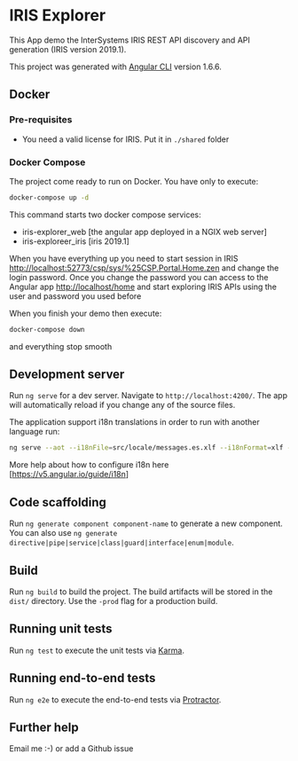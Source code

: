 # IRIS Explorer

This App demo the InterSystems IRIS REST API discovery and API generation (IRIS version 2019.1).

This project was generated with [Angular CLI](https://github.com/angular/angular-cli) version 1.6.6.

## Docker

### Pre-requisites

- You need a valid license for IRIS. Put it in `./shared` folder

### Docker Compose

The project come ready to run on Docker. You have only to execute:

```bash
docker-compose up -d
```

This command starts two docker compose services:

- iris-explorer_web [the angular app deployed in a NGIX web server]
- iris-exploreer_iris [iris 2019.1]

When you have everything up you need to start session in IRIS <http://localhost:52773/csp/sys/%25CSP.Portal.Home.zen> and change the login password. Once you change the password you can access to the Angular app <http://localhost/home> and start exploring IRIS APIs using the user and password you used before

When you finish your demo then execute:

```bash
docker-compose down
```

and everything stop smooth

## Development server

Run `ng serve` for a dev server. Navigate to `http://localhost:4200/`. The app will automatically reload if you change any of the source files.

The application support i18n translations in order to run with another language run:

```bash
ng serve --aot --i18nFile=src/locale/messages.es.xlf --i18nFormat=xlf --locale=es
```

More help about how to configure i18n here [<https://v5.angular.io/guide/i18n>]

## Code scaffolding

Run `ng generate component component-name` to generate a new component. You can also use `ng generate directive|pipe|service|class|guard|interface|enum|module`.

## Build

Run `ng build` to build the project. The build artifacts will be stored in the `dist/` directory. Use the `-prod` flag for a production build.

## Running unit tests

Run `ng test` to execute the unit tests via [Karma](https://karma-runner.github.io).

## Running end-to-end tests

Run `ng e2e` to execute the end-to-end tests via [Protractor](http://www.protractortest.org/).

## Further help

Email me :-) or add a Github issue